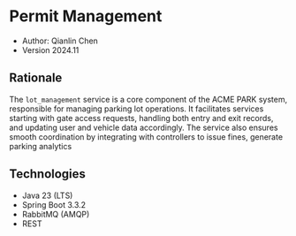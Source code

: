 # Permit Management

- Author: Qianlin Chen
- Version 2024.11

## Rationale

The `lot_management` service is a core component of the ACME PARK system, responsible for managing parking lot operations. It facilitates services starting with gate access requests, handling both entry and exit records, and updating user and vehicle data accordingly. The service also ensures smooth coordination by integrating with controllers to issue fines, generate parking analytics

## Technologies

- Java 23 (LTS)
- Spring Boot 3.3.2
- RabbitMQ (AMQP)
- REST